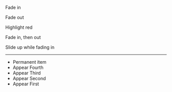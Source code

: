Fade in <!-- element class="fragment" -->

Fade out <!-- element class="fragment fade-out" -->

Highlight red <!-- element class="fragment highlight-red" -->

Fade in, then out <!-- element class="fragment fade-in-then-out" -->

Slide up while fading in <!-- element class="fragment fade-up" -->

---

- Permanent item
- Appear Fourth <!-- element class="fragment" data-fragment-index="4" -->
- Appear Third <!-- element class="fragment" data-fragment-index="3" -->
- Appear Second <!-- element class="fragment" data-fragment-index="2" -->
- Appear First <!-- element class="fragment" data-fragment-index="1" -->

